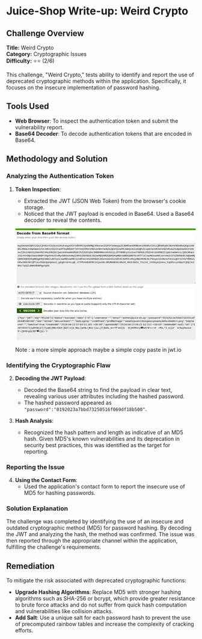 # Juice-Shop Write-up: Weird Crypto

## Challenge Overview

**Title:** Weird Crypto\
**Category:** Cryptographic Issues\
**Difficulty:** ⭐⭐ (2/6)

This challenge, "Weird Crypto," tests ability to identify and report the use of deprecated cryptographic methods within the application. Specifically, it focuses on the insecure implementation of password hashing.

## Tools Used

- **Web Browser**: To inspect the authentication token and submit the vulnerability report.
- **Base64 Decoder**: To decode authentication tokens that are encoded in Base64.

## Methodology and Solution

### Analyzing the Authentication Token

1. **Token Inspection**:
   - Extracted the JWT (JSON Web Token) from the browser's cookie storage.
   - Noticed that the JWT payload is encoded in Base64. Used a Base64 decoder to reveal the contents. 

   ![base64 decode](../assets/difficulty2/weird_crypto_1.png)

   Note : a more simple approach maybe a simple copy paste in jwt.io

### Identifying the Cryptographic Flaw

2. **Decoding the JWT Payload**:
   - Decoded the Base64 string to find the payload in clear text, revealing various user attributes including the hashed password.
   - The hashed password appeared as `"password":"0192023a7bbd73250516f069df18b500"`.

3. **Hash Analysis**:
   - Recognized the hash pattern and length as indicative of an MD5 hash. Given MD5's known vulnerabilities and its deprecation in security best practices, this was identified as the target for reporting.

### Reporting the Issue

4. **Using the Contact Form**:
   - Used the application's contact form to report the insecure use of MD5 for hashing passwords.

### Solution Explanation

The challenge was completed by identifying the use of an insecure and outdated cryptographic method (MD5) for password hashing. By decoding the JWT and analyzing the hash, the method was confirmed. The issue was then reported through the appropriate channel within the application, fulfilling the challenge's requirements.

## Remediation

To mitigate the risk associated with deprecated cryptographic functions:

- **Upgrade Hashing Algorithms**: Replace MD5 with stronger hashing algorithms such as SHA-256 or bcrypt, which provide greater resistance to brute force attacks and do not suffer from quick hash computation and vulnerabilities like collision attacks.
- **Add Salt**: Use a unique salt for each password hash to prevent the use of precomputed rainbow tables and increase the complexity of cracking efforts.
